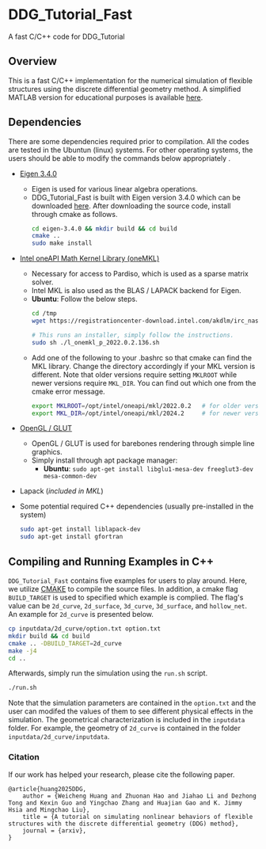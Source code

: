 # DDG_Tutorial_Fast
A fast C/C++ code for DDG_Tutorial

## Overview

This is a fast C/C++ implementation for the numerical simulation of flexible structures using the discrete differential geometry method. A simplified MATLAB version for educational purposes is available [here](https://github.com/weicheng-huang-mechanics/DDG_Tutorial).

## Dependencies

There are some dependencies required prior to compilation. All the codes are tested in the Ubuntun (linux) systems. For other operating systems, the users should be able to modify the commands below appropriately .

- [Eigen 3.4.0](http://eigen.tuxfamily.org/index.php?title=Main_Page)
  - Eigen is used for various linear algebra operations.
  - DDG_Tutorial_Fast is built with Eigen version 3.4.0 which can be downloaded [here](https://gitlab.com/libeigen/eigen/-/releases/3.4.0). After downloading the source code, install through cmake as follows.
    ```bash
    cd eigen-3.4.0 && mkdir build && cd build
    cmake ..
    sudo make install

- [Intel oneAPI Math Kernel Library (oneMKL)](https://www.intel.com/content/www/us/en/developer/tools/oneapi/onemkl-download.html?operatingsystem=linux&distributions=webdownload&options=online)
  - Necessary for access to Pardiso, which is used as a sparse matrix solver.
  - Intel MKL is also used as the BLAS / LAPACK backend for Eigen.
  - **Ubuntu**: Follow the below steps.
    ```bash
    cd /tmp
    wget https://registrationcenter-download.intel.com/akdlm/irc_nas/18483/l_onemkl_p_2022.0.2.136.sh

    # This runs an installer, simply follow the instructions.
    sudo sh ./l_onemkl_p_2022.0.2.136.sh
    ```
  - Add one of the following to your .bashrc so that cmake can find the MKL library. Change the directory accordingly if your MKL version is different.
   Note that older versions require setting `MKLROOT` while newer versions require `MKL_DIR`.
   You can find out which one from the cmake error message.
    ```bash
    export MKLROOT=/opt/intel/oneapi/mkl/2022.0.2   # for older versions
    export MKL_DIR=/opt/intel/oneapi/mkl/2024.2     # for newer versions
    ```

- [OpenGL / GLUT](https://www.opengl.org/)
  - OpenGL / GLUT is used for barebones rendering through simple line graphics.
  - Simply install through apt package manager:
    - **Ubuntu**: `sudo apt-get install libglu1-mesa-dev freeglut3-dev mesa-common-dev`

- Lapack (*included in MKL*)


- Some potential required C++ dependencies (usually pre-installed in the system)
     
   ```bash
   sudo apt-get install liblapack-dev
   sudo apt-get install gfortran
   ```

## Compiling and Running Examples in C++

``DDG_Tutorial_Fast`` contains five examples for users to play around. Here, we utilize [CMAKE](https://cmake.org/) to compile the source files. In addition, a cmake flag ``BUILD_TARGET`` is used to specified which example is complied. The flag's value can be ``2d_curve``, ``2d_surface``, ``3d_curve``, ``3d_surface``, and ``hollow_net``. An example for ``2d_curve`` is presented below.


   ```bash
   cp inputdata/2d_curve/option.txt option.txt
   mkdir build && cd build
   cmake .. -DBUILD_TARGET=2d_curve
   make -j4
   cd ..
   ```
Afterwards, simply run the simulation using the ``run.sh`` script.

```bash
./run.sh
```
Note that the simulation parameters are contained in the ``option.txt`` and the user can modifed the values of them to see different physical effects in the simulation. 
The geometrical characterization is included in the ``inputdata`` folder. For example, the geometry of ``2d_curve`` is contained in the folder ``inputdata/2d_curve/inputdata``.

### Citation
If our work has helped your research, please cite the following paper.
```
@article{huang2025DDG,
    author = {Weicheng Huang and Zhuonan Hao and Jiahao Li and Dezhong Tong and Kexin Guo and Yingchao Zhang and Huajian Gao and K. Jimmy Hsia and Mingchao Liu},
    title = {A tutorial on simulating nonlinear behaviors of flexible structures with the discrete differential geometry (DDG) method},
    journal = {arxiv},
}
```


